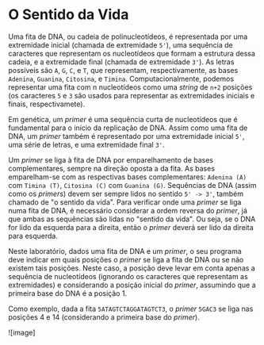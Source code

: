 # O Sentido da Vida
Uma fita de DNA, ou cadeia de polinucleotídeos, é representada por uma extremidade inicial (chamada de extremidade ``5'``), uma sequência de caracteres que representam os nucleotídeos que formam a estrutura dessa cadeia, e a extremidade final (chamada de extremidade ``3'``). As letras possíveis são ``A``, ``G``, ``C``, e ``T``, que representam, respectivamente, as bases ``Adenina``, ``Guanina``, ``Citosina``, e ``Timina``. Computacionalmente, podemos representar uma fita com n nucleotídeos como uma *string* de ``n+2`` posições (os caracteres ``5`` e ``3`` são usados para representar as extremidades iniciais e finais, respectivamete).

Em genética, um *primer* é uma sequência curta de nucleotídeos que é fundamental para o início da replicação de DNA. Assim como uma fita de DNA, um *primer* também é representado por uma extremidade inicial ``5'``, uma série de letras, e uma extremidade final ``3'``.

Um *primer* se liga à fita de DNA por emparelhamento de bases complementares, sempre na direção oposta a da fita. As bases emparelham-se com as respectivas bases complementares: ``Adenina (A)`` com ``Timina (T)``, ``Citosina (C)`` com ``Guanina (G)``. Sequências de DNA (assim como os *primers*) devem ser sempre lidos no sentido ``5' -> 3'``, também chamado de "o sentido da vida". Para verificar onde uma *primer* se liga numa fita de DNA, é necessário considerar a ordem reversa do *primer*, já que ambas as sequências são lidas no "sentido da vida". Ou seja, se o DNA for lido da esquerda para a direita, então o *primer* deverá ser lido da direita para esquerda.

Neste laboratório, dados uma fita de DNA e um *primer*, o seu programa deve indicar em quais posições o *primer* se liga a fita de DNA ou se não existem tais posições. Neste caso, a posição deve levar em conta apenas a sequência de nucleotídeos (ignorando os caracteres que representam as extremidades) e considerando a posição inicial do *primer*, assumindo que a primeira base do DNA é a posição 1.

Como exemplo, dada a fita ``5ATAGTCTAGGATAGTCT3``, o *primer* ``5GAC3`` se liga nas posições 4 e 14 (considerando a primeira base do *primer*).

![image]

